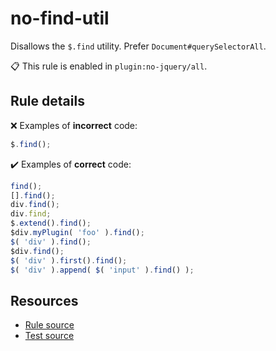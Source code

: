 [//]: # (This file is generated by eslint-docgen. Do not edit it directly.)

# no-find-util

Disallows the `$.find` utility. Prefer `Document#querySelectorAll`.

📋 This rule is enabled in `plugin:no-jquery/all`.

## Rule details

❌ Examples of **incorrect** code:
```js
$.find();
```

✔️ Examples of **correct** code:
```js
find();
[].find();
div.find();
div.find;
$.extend().find();
$div.myPlugin( 'foo' ).find();
$( 'div' ).find();
$div.find();
$( 'div' ).first().find();
$( 'div' ).append( $( 'input' ).find() );
```

## Resources

* [Rule source](/src/rules/no-find-util.js)
* [Test source](/tests/rules/no-find-util.js)
